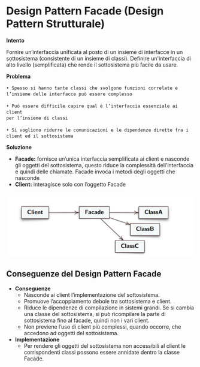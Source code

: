 # Design Pattern Facade (Design Pattern Strutturale)

**Intento**

   Fornire un’interfaccia unificata al posto di un insieme di
    interfacce in un sottosistema (consistente di un insieme di classi).
    Definire un'interfaccia di alto livello (semplificata) che rende il
    sottosistema più facile da usare.

**Problema**

    • Spesso si hanno tante classi che svolgono funzioni correlate e
    l’insieme delle interfacce può essere complesso

    • Può essere difficile capire qual è l’interfaccia essenziale ai client
    per l’insieme di classi

    • Si vogliono ridurre le comunicazioni e le dipendenze dirette fra i
    client ed il sottosistema

**Soluzione**

* **Facade:** fornisce un’unica interfaccia semplificata ai client e
nasconde gli oggetti del sottosistema, questo riduce la
complessità dell’interfaccia e quindi delle chiamate. Facade
invoca i metodi degli oggetti che nasconde
* **Client:** interagisce solo con l’oggetto Facade 

<p align="center">
    <img src="./img/Facade.PNG">
</p>


## Conseguenze del Design Pattern Facade

* **Conseguenze**
    * Nasconde ai client l’implementazione del sottosistema.
    * Promuove l’accoppiamento debole tra sottosistema e client.
    * Riduce le dipendenze di compilazione in sistemi grandi. Se si
    cambia una classe del sottosistema, si può ricompilare la parte
    di sottosistema fino al facade, quindi non i vari client.
    * Non previene l’uso di client più complessi, quando occorre, che
    accedono ad oggetti del sottosistema.
* **Implementazione**
    * Per rendere gli oggetti del sottosistema non accessibili al client
    le corrispondenti classi possono essere annidate dentro la
    classe Facade.
